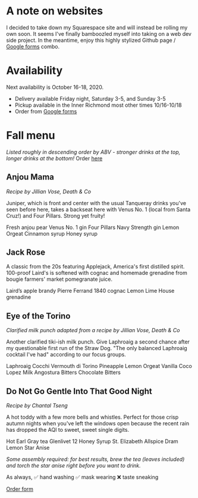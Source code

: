 # A note on websites
I decided to take down my Squarespace site and will instead be rolling my own soon. It seems I've finally bamboozled myself into taking on a web dev side project. In the meantime, enjoy this highly stylized Github page / [Google forms](https://forms.gle/W6Tw2aot7FayZPTv6) combo.

# Availability
Next availability is October 16-18, 2020.
* Delivery available Friday night, Saturday 3-5, and Sunday 3-5
* Pickup available in the Inner Richmond most other times 10/16-10/18
* Order from [Google forms](https://forms.gle/W6Tw2aot7FayZPTv6)

# Fall menu
_Listed roughly in descending order by ABV - stronger drinks at the top, longer drinks at the bottom!_
Order [here](https://forms.gle/W6Tw2aot7FayZPTv6)

## Anjou Mama
_Recipe by Jillian Vose, Death & Co_

Juniper, which is front and center with the usual Tanqueray drinks you've seen before here, takes a backseat here with Venus No. 1 (local from Santa Cruz!) and Four Pillars. Strong yet fruity!

Fresh anjou pear
Venus No. 1 gin
Four Pillars Navy Strength gin
Lemon
Orgeat
Cinnamon syrup
Honey syrup

## Jack Rose
A classic from the 20s featuring Applejack, America's first distilled spirit. 100-proof Laird's is softened with cognac and homemade grenadine from bougie farmers' market pomegranate juice.

Laird’s apple brandy
Pierre Ferrand 1840 cognac
Lemon
Lime
House grenadine

## Eye of the Torino
_Clarified milk punch adapted from a recipe by Jillian Vose, Death & Co_

Another clarified tiki-ish milk punch. Give Laphroaig a second chance after my questionable first run of the Straw Dog. "The only balanced Laphroaig cocktail I've had" according to our focus groups.

Laphroaig
Cocchi Vermouth di Torino
Pineapple
Lemon
Orgeat
Vanilla
Coco Lopez
Milk
Angostura Bitters
Chocolate Bitters

## Do Not Go Gentle Into That Good Night
_Recipe by Chantal Tseng_

A hot toddy with a few more bells and whistles. Perfect for those crisp autumn nights when you've left the windows open because the recent rain has dropped the AQI to sweet, sweet single digits.

Hot Earl Gray tea
Glenlivet 12
Honey Syrup
St. Elizabeth Allspice Dram
Lemon
Star Anise

_Some assembly required: for best results, brew the tea (leaves included) and torch the star anise right before you want to drink._

As always,
✅ hand washing
✅ mask wearing
❌ taste sneaking

[Order form](https://forms.gle/W6Tw2aot7FayZPTv6)


